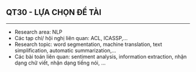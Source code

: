 ## QT30 - LỰA CHỌN ĐỀ TÀI
--------
- Research area: NLP
- Các tạp chí/ hội nghị liên quan: ACL, ICASSP,...
- Research topic: word segmentation, machine translation, text simplification, automatic summarization,...
- Các bài toán liên quan: sentiment analysis, information extraction, nhận dạng chữ viết, nhận dạng tiếng nói, ...
